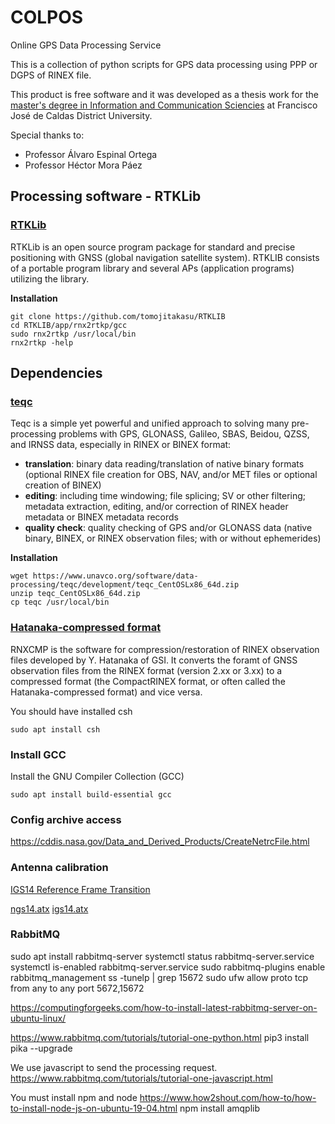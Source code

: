 # COLPOS
Online GPS Data Processing Service

This is a collection of python scripts for GPS data processing using PPP or DGPS of RINEX file.

This product is free software and it was developed as a thesis work for the  [master's degree in Information and Communication Sciencies](https://rita.udistrital.edu.co/mciencias/) at Francisco José de Caldas District University.

Special thanks to:

* Professor Álvaro Espinal Ortega
* Professor ‪Héctor Mora Páez‬

## Processing software - RTKLib

### [RTKLib](http://www.rtklib.com/) 
RTKLib is an open source program package for standard and precise positioning with GNSS (global navigation satellite system). RTKLIB consists of a portable program library and several APs (application programs) utilizing the library.

**Installation**
```
git clone https://github.com/tomojitakasu/RTKLIB
cd RTKLIB/app/rnx2rtkp/gcc
sudo rnx2rtkp /usr/local/bin
rnx2rtkp -help
```

## Dependencies
### [teqc](https://www.unavco.org/software/data-processing/teqc/teqc.html)
Teqc is a simple yet powerful and unified approach to solving many pre-processing problems with GPS, GLONASS, Galileo, SBAS, Beidou, QZSS, and IRNSS data, especially in RINEX or BINEX format:

* **translation**: binary data reading/translation of native binary formats (optional RINEX file creation for OBS, NAV, and/or MET files or optional creation of BINEX)
* **editing**: including time windowing; file splicing; SV or other filtering; metadata extraction, editing, and/or correction of RINEX header metadata or BINEX metadata records
* **quality check**: quality checking of GPS and/or GLONASS data (native binary, BINEX, or RINEX observation files; with or without ephemerides)

**Installation**

```
wget https://www.unavco.org/software/data-processing/teqc/development/teqc_CentOSLx86_64d.zip
unzip teqc_CentOSLx86_64d.zip
cp teqc /usr/local/bin
```

### [Hatanaka-compressed format](https://terras.gsi.go.jp/ja/crx2rnx.html)
RNXCMP is the software for compression/restoration of RINEX observation files developed by Y. Hatanaka of GSI. It converts the foramt of GNSS observation files from the RINEX format (version 2.xx or 3.xx) to a compressed format (the CompactRINEX format, or often called the Hatanaka-compressed format) and vice versa.


You should have installed csh
```
sudo apt install csh
```

### Install GCC
Install the GNU Compiler Collection (GCC)
```
sudo apt install build-essential gcc
```

### Config archive access
https://cddis.nasa.gov/Data_and_Derived_Products/CreateNetrcFile.html

### Antenna calibration
[IGS14 Reference Frame Transition](http://www.igs.org/article/igs14-reference-frame-transition)

[ngs14.atx](https://www.ngs.noaa.gov/ANTCAL/LoadFile?file=ngs14.atx)
[igs14.atx](ftp://www.igs.org/pub/station/general/igs14.atx)


### RabbitMQ
sudo apt install rabbitmq-server
systemctl status  rabbitmq-server.service
systemctl is-enabled rabbitmq-server.service
sudo rabbitmq-plugins enable rabbitmq_management
ss -tunelp | grep 15672 
sudo ufw allow proto tcp from any to any port 5672,15672

https://computingforgeeks.com/how-to-install-latest-rabbitmq-server-on-ubuntu-linux/

https://www.rabbitmq.com/tutorials/tutorial-one-python.html
pip3 install pika --upgrade

We use javascript to send the processing request.
https://www.rabbitmq.com/tutorials/tutorial-one-javascript.html

You must install npm and node
https://www.how2shout.com/how-to/how-to-install-node-js-on-ubuntu-19-04.html
npm install amqplib
